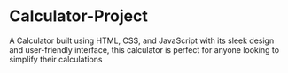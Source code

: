 # Calculator-Project
A Calculator built using HTML, CSS, and JavaScript with its sleek design and user-friendly interface, this calculator is perfect for anyone looking to simplify their calculations 
